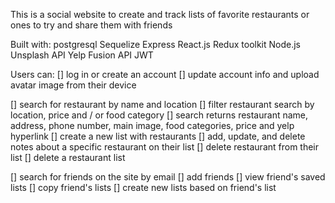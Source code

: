 This is a social website to create and track lists of favorite restaurants or ones to try and share them with friends

Built with:
postgresql
Sequelize
Express
React.js
Redux toolkit
Node.js
Unsplash API
Yelp Fusion API
JWT

Users can:
[] log in or create an account
[] update account info and upload avatar image from their device

[] search for restaurant by name and location
[] filter restaurant search by location, price and / or food category
[] search returns restaurant name, address, phone number, main image, food categories, price and yelp hyperlink
[] create a new list with restaurants
[] add, update, and delete notes about a specific restaurant on their list
[] delete restaurant from their list
[] delete a restaurant list

[] search for friends on the site by email
[] add friends
[] view friend's saved lists
[] copy friend's lists
[] create new lists based on friend's list
